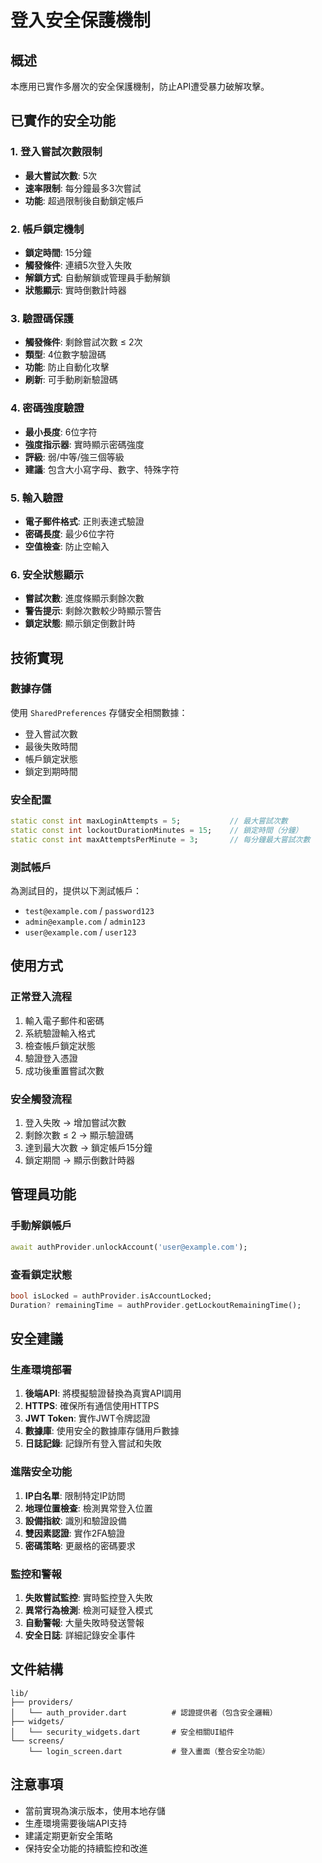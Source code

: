 # 登入安全保護機制

## 概述
本應用已實作多層次的安全保護機制，防止API遭受暴力破解攻擊。

## 已實作的安全功能

### 1. 登入嘗試次數限制
- **最大嘗試次數**: 5次
- **速率限制**: 每分鐘最多3次嘗試
- **功能**: 超過限制後自動鎖定帳戶

### 2. 帳戶鎖定機制
- **鎖定時間**: 15分鐘
- **觸發條件**: 連續5次登入失敗
- **解鎖方式**: 自動解鎖或管理員手動解鎖
- **狀態顯示**: 實時倒數計時器

### 3. 驗證碼保護
- **觸發條件**: 剩餘嘗試次數 ≤ 2次
- **類型**: 4位數字驗證碼
- **功能**: 防止自動化攻擊
- **刷新**: 可手動刷新驗證碼

### 4. 密碼強度驗證
- **最小長度**: 6位字符
- **強度指示器**: 實時顯示密碼強度
- **評級**: 弱/中等/強三個等級
- **建議**: 包含大小寫字母、數字、特殊字符

### 5. 輸入驗證
- **電子郵件格式**: 正則表達式驗證
- **密碼長度**: 最少6位字符
- **空值檢查**: 防止空輸入

### 6. 安全狀態顯示
- **嘗試次數**: 進度條顯示剩餘次數
- **警告提示**: 剩餘次數較少時顯示警告
- **鎖定狀態**: 顯示鎖定倒數計時

## 技術實現

### 數據存儲
使用 `SharedPreferences` 存儲安全相關數據：
- 登入嘗試次數
- 最後失敗時間
- 帳戶鎖定狀態
- 鎖定到期時間

### 安全配置
```dart
static const int maxLoginAttempts = 5;           // 最大嘗試次數
static const int lockoutDurationMinutes = 15;    // 鎖定時間（分鐘）
static const int maxAttemptsPerMinute = 3;       // 每分鐘最大嘗試次數
```

### 測試帳戶
為測試目的，提供以下測試帳戶：
- `test@example.com` / `password123`
- `admin@example.com` / `admin123`
- `user@example.com` / `user123`

## 使用方式

### 正常登入流程
1. 輸入電子郵件和密碼
2. 系統驗證輸入格式
3. 檢查帳戶鎖定狀態
4. 驗證登入憑證
5. 成功後重置嘗試次數

### 安全觸發流程
1. 登入失敗 → 增加嘗試次數
2. 剩餘次數 ≤ 2 → 顯示驗證碼
3. 達到最大次數 → 鎖定帳戶15分鐘
4. 鎖定期間 → 顯示倒數計時器

## 管理員功能

### 手動解鎖帳戶
```dart
await authProvider.unlockAccount('user@example.com');
```

### 查看鎖定狀態
```dart
bool isLocked = authProvider.isAccountLocked;
Duration? remainingTime = authProvider.getLockoutRemainingTime();
```

## 安全建議

### 生產環境部署
1. **後端API**: 將模擬驗證替換為真實API調用
2. **HTTPS**: 確保所有通信使用HTTPS
3. **JWT Token**: 實作JWT令牌認證
4. **數據庫**: 使用安全的數據庫存儲用戶數據
5. **日誌記錄**: 記錄所有登入嘗試和失敗

### 進階安全功能
1. **IP白名單**: 限制特定IP訪問
2. **地理位置檢查**: 檢測異常登入位置
3. **設備指紋**: 識別和驗證設備
4. **雙因素認證**: 實作2FA驗證
5. **密碼策略**: 更嚴格的密碼要求

### 監控和警報
1. **失敗嘗試監控**: 實時監控登入失敗
2. **異常行為檢測**: 檢測可疑登入模式
3. **自動警報**: 大量失敗時發送警報
4. **安全日誌**: 詳細記錄安全事件

## 文件結構
```
lib/
├── providers/
│   └── auth_provider.dart          # 認證提供者（包含安全邏輯）
├── widgets/
│   └── security_widgets.dart       # 安全相關UI組件
└── screens/
    └── login_screen.dart           # 登入畫面（整合安全功能）
```

## 注意事項
- 當前實現為演示版本，使用本地存儲
- 生產環境需要後端API支持
- 建議定期更新安全策略
- 保持安全功能的持續監控和改進
